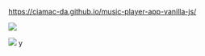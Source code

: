 https://ciamac-da.github.io/music-player-app-vanilla-js/

![](assets/images/1.jpg)

![](assets/images/2.jpg)
y
